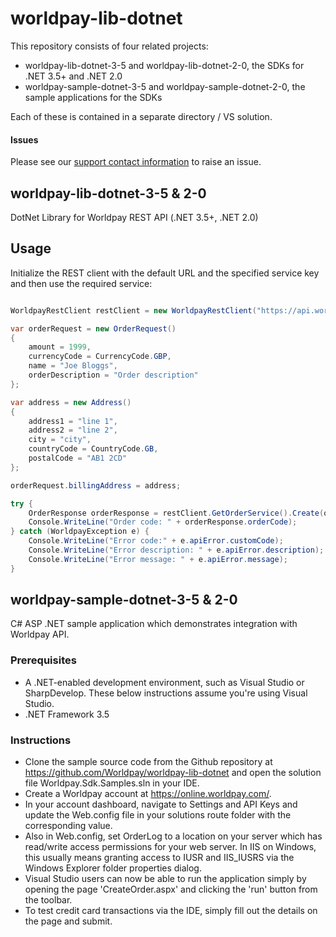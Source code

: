 # worldpay-lib-dotnet

This repository consists of four related projects:
* worldpay-lib-dotnet-3-5 and worldpay-lib-dotnet-2-0, the SDKs for .NET 3.5+ and .NET 2.0
* worldpay-sample-dotnet-3-5 and worldpay-sample-dotnet-2-0, the sample applications for the SDKs

Each of these is contained in a separate directory / VS solution.

#### Issues
Please see our [support contact information]( https://developer.worldpay.com/jsonapi/faq/articles/how-can-i-contact-you-for-support) to raise an issue.

worldpay-lib-dotnet-3-5 & 2-0
-------------------

DotNet Library for Worldpay REST API (.NET 3.5+, .NET 2.0)

## Usage

Initialize the REST client with the default URL and the specified service key and then use the required service:
```c#

WorldpayRestClient restClient = new WorldpayRestClient("https://api.worldpay.com/v1", "YOUR_SERVICE_KEY");

var orderRequest = new OrderRequest()
{
    amount = 1999,
    currencyCode = CurrencyCode.GBP,
    name = "Joe Bloggs",
    orderDescription = "Order description"
};

var address = new Address()
{
    address1 = "line 1",
    address2 = "line 2",
    city = "city",
    countryCode = CountryCode.GB,
    postalCode = "AB1 2CD"
};

orderRequest.billingAddress = address;

try {
    OrderResponse orderResponse = restClient.GetOrderService().Create(orderRequest);
    Console.WriteLine("Order code: " + orderResponse.orderCode);
} catch (WorldpayException e) {
	Console.WriteLine("Error code:" + e.apiError.customCode);
    Console.WriteLine("Error description: " + e.apiError.description);
    Console.WriteLine("Error message: " + e.apiError.message);
}
```

worldpay-sample-dotnet-3-5 & 2-0
-------------------

C# ASP .NET sample application which demonstrates integration with Worldpay API.

### Prerequisites

- A .NET-enabled development environment, such as Visual Studio or SharpDevelop. These below instructions assume you're using Visual Studio.
- .NET Framework 3.5

### Instructions

- Clone the sample source code from the Github repository at https://github.com/Worldpay/worldpay-lib-dotnet and open the solution file Worldpay.Sdk.Samples.sln in your IDE.
- Create a Worldpay account at https://online.worldpay.com/.
- In your account dashboard, navigate to Settings and API Keys and update the Web.config file in your solutions route folder with the corresponding value.
- Also in Web.config, set OrderLog to a location on your server which has read/write access permissions for your web server. In IIS on Windows, this usually means granting access to IUSR and IIS_IUSRS via the Windows Explorer folder properties dialog.
- Visual Studio users can now be able to run the application simply by opening the page 'CreateOrder.aspx' and clicking the 'run' button from the toolbar.
- To test credit card transactions via the IDE, simply fill out the details on the page and submit.
